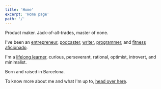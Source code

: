 ```yaml
---
title: 'Home'
excerpt: 'Home page'
path: '/'
---
```


Product maker. Jack-of-all-trades, master of none.

I've been an [entrepreneur](/about), [podcaster](/blog/2022/foc-a-terra), [writer](/blog), [programmer](https://github.com/marccollado), and [fitness aficionado](/blog/2018/going-sub3).

I'm a [lifelong learner](/blog/2019/til), curious, perseverant, rational, optimist, introvert, and minimalist.

Born and raised in Barcelona.

To know more about me and what I'm up to, [head over here](/about).
